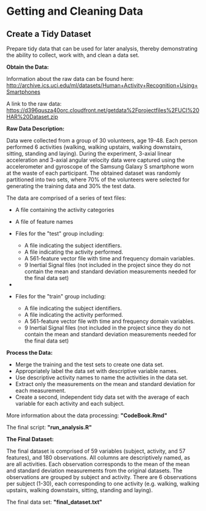 # Getting and Cleaning Data

## Create a Tidy Dataset

Prepare tidy data that can be used for later analysis, thereby demonstrating the ability to collect, work with, and clean a data set.

**Obtain the Data:**

Information about the raw data can be found here: http://archive.ics.uci.edu/ml/datasets/Human+Activity+Recognition+Using+Smartphones 

A link to the raw data: https://d396qusza40orc.cloudfront.net/getdata%2Fprojectfiles%2FUCI%20HAR%20Dataset.zip


**Raw Data Description:**

Data were collected from a group of 30 volunteers, age 19-48. Each person performed 6 activities (walking, walking upstairs, walking downstairs, sitting, standing and laying).  During the experiment, 3-axial linear acceleration and 3-axial angular velocity data were captured using the accelerometer and gyroscope of the Samsung Galaxy S smartphone worn at the waste of each participant. The obtained dataset was randomly partitioned into two sets, where 70% of the volunteers were selected for generating the training data and 30% the test data.


The data are comprised of a series of text files:

- A file containing the activity categories

- A file of feature names

- Files for the "test" group including:
  - A file indicating the subject identifiers.
  - A file indicating the activity performed.
  - A 561-feature vector file with time and frequency domain variables.
  - 9 Inertial Signal files (not included in the project since they do not contain the mean and standard deviation measurements needed for the final data set)
- 

- Files for the "train" group including:
  - A file indicating the subject identifiers.
  - A file indicating the activity performed.
  - A 561-feature vector file with time and frequency domain variables.
  - 9 Inertial Signal files (not included in the project since they do not contain the mean and standard deviation measurements needed for the final data set)


**Process the Data:**

- Merge the training and the test sets to create one data set.
- Appropriately label the data set with descriptive variable names.
- Use descriptive activity names to name the activities in the data set.
- Extract only the measurements on the mean and standard deviation for each measurement.
- Create a second, independent tidy data set with the average of each variable for each activity and each subject.

More information about the data processing: **"CodeBook.Rmd"**

The final script: **"run_analysis.R"**

**The Final Dataset:**

The final dataset is comprised of 59 variables (subject, activity, and 57 features), and 180 observations.  All columns are descriptively named, as are all activities.  Each observation corresponds to the mean of the mean and standard deviation measurements from the original datasets.  The observations are grouped by subject and activity.  There are 6 observations per subject (1-30), each corresponding to one activity (e.g. walking, walking upstairs, walking downstairs, sitting, standing and laying).  

The final data set: **"final_dataset.txt"**
